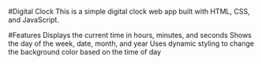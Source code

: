 #Digital Clock
This is a simple digital clock web app built with HTML, CSS, and JavaScript.

#Features
Displays the current time in hours, minutes, and seconds
Shows the day of the week, date, month, and year
Uses dynamic styling to change the background color based on the time of day

